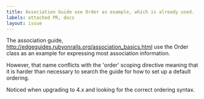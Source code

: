 ```yaml
---
title: Association Guide use Order as example, which is already used.
labels: attached PR, docs
layout: issue
---
```


The association guide, http://edgeguides.rubyonrails.org/association_basics.html use the Order class as an example for expressing most association information.

However, that name conflicts with the 'order' scoping directive meaning that it is harder than necessary to search the guide for how to set up a default ordering.

Noticed when upgrading to 4.x and looking for the correct ordering syntax.

